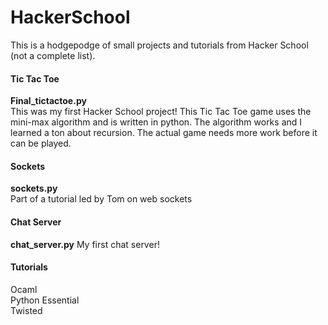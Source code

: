 HackerSchool
============
This is a hodgepodge of small projects and tutorials from Hacker School (not a complete list).

<h4>Tic Tac Toe</h4>
<strong>Final_tictactoe.py</strong><br/>
This was my first Hacker School project! This Tic Tac Toe game uses the mini-max algorithm and is written in python.
The algorithm works and I learned a ton about recursion. The actual game needs more work before it can be played.

<h4>Sockets</h4>
<strong>sockets.py</strong><br/>
Part of a tutorial led by Tom on web sockets

<h4>Chat Server</h4>
<strong>chat_server.py</strong>
My first chat server!

<h4>Tutorials</h4>
Ocaml<br/>
Python Essential<br/>
Twisted<br/>
